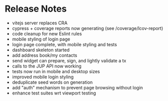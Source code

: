 # Release Notes

- vitejs server replaces CRA
- cypress + coverage reports now generating (see /coverage/lcov-report)
- code cleanup for new Eslint rules
- mobile styling of login page
- login page complete, with mobile styling and tests
- dashboard skeleton started
- add address book/my contacts
- send widget can prepare, sign, and lightly validate a tx
- calls to the JUP API now working
- tests now run in mobile and desktop sizes
- improved mobile login styling
- deduplicate seed words on generation
- add "auth" mechanism to prevent page browsing without login
- enhance test suites wrt viewport testing
